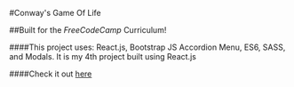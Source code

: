 #Conway's Game Of Life

##Built for the _FreeCodeCamp_ Curriculum!

####This project uses: React.js, Bootstrap JS Accordion Menu, ES6, SASS, and Modals. It is my 4th project built using React.js

####Check it out [here](https://htmlpreview.github.io/?https://github.com/MindfulBell/react-game-of-life/blob/master/src/client/index.html)

